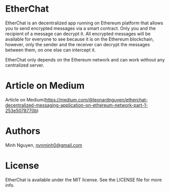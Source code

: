 # EtherChat
EtherChat is an decentralized app running on Ethereum platform that allows you to send encrypted messages via a smart contract. Only you and the recipient of a message can decrypt it. All encrypted messages will be available for everyone to see because it is on the Ethereum blockchain, however, only the sender and the receiver can decrypt the messages between them, on one else can intercept it.

EtherChat only depends on the Ethereum network and can work without any centralized server.

# Article on Medium
Article on Medium(https://medium.com/@leonardnguyen/etherchat-decentralized-messaging-application-on-ethereum-network-part-1-253e5078770b)

# Authors

Minh Nguyen, nvnminh0@gmail.com

# License

EtherChat is available under the MIT license. See the LICENSE file for more info.